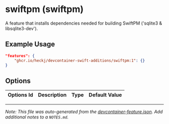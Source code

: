 
# swiftpm (swiftpm)

A feature that installs dependencies needed for building SwiftPM ('sqlite3 & libsqlite3-dev').

## Example Usage

```json
"features": {
    "ghcr.io/heckj/devcontainer-swift-additions/swiftpm:1": {}
}
```

## Options

| Options Id | Description | Type | Default Value |
|-----|-----|-----|-----|




---

_Note: This file was auto-generated from the [devcontainer-feature.json](https://github.com/heckj/devcontainer-swift-additions/blob/main/src/swiftpm/devcontainer-feature.json).  Add additional notes to a `NOTES.md`._
